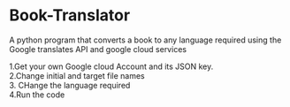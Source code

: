 # Book-Translator
A python program that converts a book to any language required using the Google translates API and google cloud services




1.Get your own Google cloud Account and its JSON key. <br> 
2.Change initial and target file names<br>
3. CHange the language required<br>
4.Run the code<br>
